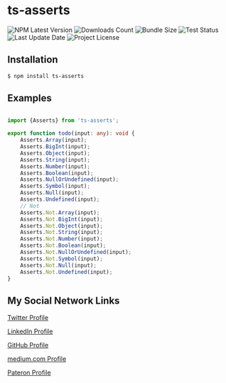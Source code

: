 # ts-asserts

![NPM Latest Version](https://img.shields.io/npm/v/ts-asserts)
![Downloads Count](https://img.shields.io/npm/dm/ts-asserts.svg)
![Bundle Size](https://packagephobia.now.sh/badge?p=ts-asserts)
![Test Status](https://img.shields.io/travis/karbashevskyi/ts-asserts/main.svg)
![Last Update Date](https://img.shields.io/github/last-commit/karbashevskyi/ts-asserts)
![Project License](https://img.shields.io/github/license/karbashevskyi/ts-asserts)

## Installation

```bash
$ npm install ts-asserts
```

## Examples

```typescript

import {Asserts} from 'ts-asserts';

export function todo(input: any): void {
    Asserts.Array(input);
    Asserts.BigInt(input);
    Asserts.Object(input);
    Asserts.String(input);
    Asserts.Number(input);
    Asserts.Boolean(input);
    Asserts.NullOrUndefined(input);
    Asserts.Symbol(input);
    Asserts.Null(input);
    Asserts.Undefined(input);
    // Not
    Asserts.Not.Array(input);
    Asserts.Not.BigInt(input);
    Asserts.Not.Object(input);
    Asserts.Not.String(input);
    Asserts.Not.Number(input);
    Asserts.Not.Boolean(input);
    Asserts.Not.NullOrUndefined(input);
    Asserts.Not.Symbol(input);
    Asserts.Not.Null(input);
    Asserts.Not.Undefined(input);
}

```


## My Social Network Links
[Twitter Profile](https://twitter.com/Karbashevskyi)

[LinkedIn Profile](https://www.linkedin.com/in/ivan-karbashevskyi/)

[GitHub Profile](https://github.com/Karbashevskyi)

[medium.com Profile](https://medium.com/@ivankarbashevskyi)

[Pateron Profile](https://www.patreon.com/karbash)
